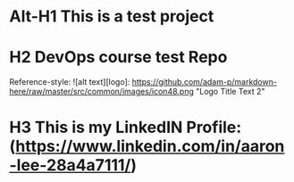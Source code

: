 # Alt-H1 This is a test project
# H2 DevOps course test Repo

Reference-style: 
![alt text][logo]: https://github.com/adam-p/markdown-here/raw/master/src/common/images/icon48.png "Logo Title Text 2"
# H3 This is my LinkedIN Profile:(https://www.linkedin.com/in/aaron-lee-28a4a7111/)
